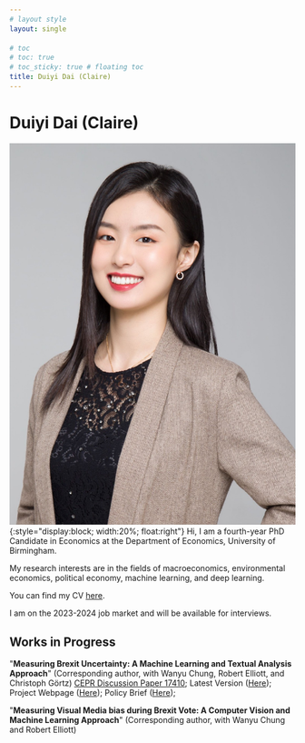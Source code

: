 ```yaml
---
# layout style
layout: single

# toc
# toc: true
# toc_sticky: true # floating toc
title: Duiyi Dai (Claire)
---
```

# Duiyi Dai (Claire)

![img](./assets/images/DuiyiDai.jpeg){:style="display:block; width:20%; float:right"}
Hi, I am a fourth-year PhD Candidate in Economics at the Department of Economics, University of Birmingham.


My research interests are in the fields of macroeconomics, environmental economics, political economy, machine learning, and deep learning.

You can find my CV [here](https://www.dropbox.com/scl/fi/9xzohsxkwc7vbfco7y097/CV_DuiyiDAI.pdf?rlkey=38kzdfpmftteaocxjfzrgim0h&st=g8ebdj6e&dl=0).

I am on the 2023-2024 job market and will be available for interviews.

## Works in Progress
"**Measuring Brexit Uncertainty: A Machine Learning and Textual Analysis Approach**" (Corresponding author, with Wanyu Chung, Robert Elliott, and Christoph Görtz) [CEPR Discussion Paper 17410](https://cepr.org/active/publications/discussion_papers/dp.php?dpno=17410); Latest Version ([Here](https://www.dropbox.com/scl/fi/gx6sodnm0odt2jdo4n62d/BrexitUncertainty_Draft-1.pdf?rlkey=qd2o57srzw9vv5mvtkvxu114b&dl=0)); Project Webpage ([Here](https://duiyidai.github.io/brexituncertaintyindex/)); Policy Brief ([Here](https://www.birmingham.ac.uk/research/public-affairs/policy-briefings/2022/measuring-brexit-uncertainty.aspx));


"**Measuring Visual Media bias during Brexit Vote: A Computer Vision and Machine
Learning Approach**" (Corresponding author, with Wanyu Chung and Robert Elliott)



